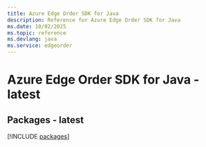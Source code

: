 ```yaml
---
title: Azure Edge Order SDK for Java
description: Reference for Azure Edge Order SDK for Java
ms.date: 10/02/2025
ms.topic: reference
ms.devlang: java
ms.service: edgeorder
---
```

# Azure Edge Order SDK for Java - latest
## Packages - latest
[!INCLUDE [packages](edge-order-index.md)]